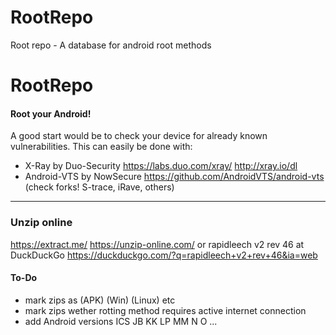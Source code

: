 # RootRepo
Root repo - A database for android root methods

# RootRepo

#### Root your Android!

A good start would be to check your device for already known vulnerabilities. This can easily be done with:

- X-Ray by Duo-Security https://labs.duo.com/xray/ http://xray.io/dl
- Android-VTS by NowSecure https://github.com/AndroidVTS/android-vts
(check forks! S-trace, iRave, others)

--------
### Unzip online

https://extract.me/
https://unzip-online.com/
or
rapidleech v2 rev 46 at DuckDuckGo 
https://duckduckgo.com/?q=rapidleech+v2+rev+46&ia=web
 

#### To-Do
- mark zips as (APK) (Win) (Linux) etc
- mark zips wether rotting method requires active internet connection
- add Android versions ICS JB KK LP MM N O ...

